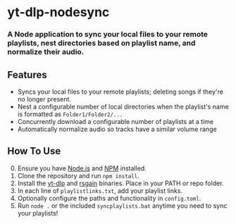 # yt-dlp-nodesync

### A Node application to sync your local files to your remote playlists, nest directories based on playlist name, and normalize their audio.

## Features
- Syncs your local files to your remote playlists; deleting songs if they're no longer present.
- Nest a configurable number of local directories when the playlist's name is formatted as `Folder1/Folder2/...`
- Concurrently download a configurable number of playlists at a time
- Automatically normalize audio so tracks have a similar volume range

## How To Use
0. Ensure you have [Node.js](https://nodejs.org) and [NPM](https://www.npmjs.com) installed.
1. Clone the repository and run `npm install`.
2. Install the [yt-dlp](https://github.com/yt-dlp/yt-dlp/releases) and [rsgain](https://github.com/complexlogic/rsgain/releases) binaries. Place in your PATH or repo folder.
3. In each line of `playlistlinks.txt`, add your playlist links.
4. Optionally configure the paths and functionality in `config.toml`.
5. Run `node .` or the included `syncplaylists.bat` anytime you need to sync your playlists!